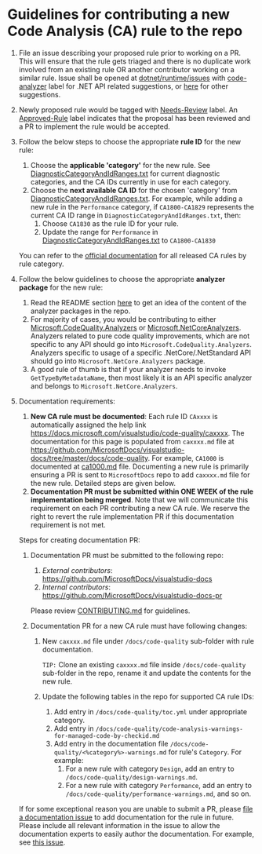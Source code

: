 ﻿Guidelines for contributing a new Code Analysis (CA) rule to the repo
=================================================================

1. File an issue describing your proposed rule prior to working on a PR. This will ensure that the rule gets triaged and there is no duplicate work involved from an existing rule OR another contributor working on a similar rule. Issue shall be opened at [dotnet/runtime/issues](https://github.com/dotnet/runtime/issues?q=is%3Aissue+is%3Aopen+sort%3Aupdated-desc) with [code-analyzer](https://github.com/dotnet/runtime/issues?q=is%3Aopen+is%3Aissue+label%3Acode-analyzer+sort%3Aupdated-desc) label for .NET API related suggestions, or [here](https://github.com/dotnet/roslyn-analyzers/issues/new) for other suggestions.

2. Newly proposed rule would be tagged with [Needs-Review](https://github.com/dotnet/roslyn-analyzers/labels/Needs-Review) label. An [Approved-Rule](https://github.com/dotnet/roslyn-analyzers/labels/Approved-Rule) label indicates that the proposal has been reviewed and a PR to implement the rule would be accepted.

3. Follow the below steps to choose the appropriate **rule ID** for the new rule:

   1. Choose the **applicable 'category'** for the new rule. See [DiagnosticCategoryAndIdRanges.txt](.//src//Utilities//Compiler//DiagnosticCategoryAndIdRanges.txt) for current diagnostic categories, and the CA IDs currently in use for each category.
   2. Choose the **next available CA ID** for the chosen 'category' from [DiagnosticCategoryAndIdRanges.txt](.//src//Utilities//Compiler//DiagnosticCategoryAndIdRanges.txt).
      For example, while adding a new rule in the `Performance` category, if `CA1800-CA1829` represents the current CA ID range in `DiagnosticCategoryAndIdRanges.txt`, then:
      1. Choose `CA1830` as the rule ID for your rule.
      2. Update the range for `Performance` in [DiagnosticCategoryAndIdRanges.txt](.//src//Utilities//Compiler//DiagnosticCategoryAndIdRanges.txt) to `CA1800-CA1830`

   You can refer to the [official documentation](https://docs.microsoft.com/visualstudio/code-quality/code-analysis-for-managed-code-warnings) for all released CA rules by rule category.

4. Follow the below guidelines to choose the appropriate **analyzer package** for the new rule:

   1. Read the README section [here](https://github.com/dotnet/roslyn-analyzers#the-following-are-subpackages-or-nuget-dependencies-that-are-automatically-installed-when-you-install-the-microsoftcodeanalysisfxcopanalyzers-package) to get an idea of the content of the analyzer packages in the repo.
   2. For majority of cases, you would be contributing to either [Microsoft.CodeQuality.Analyzers](https://github.com/dotnet/roslyn-analyzers#microsoftcodequalityanalyzers) or [Microsoft.NetCoreAnalyzers](https://github.com/dotnet/roslyn-analyzers#microsoftnetcoreanalyzers). Analyzers related to pure code quality improvements, which are not specific to any API should go into `Microsoft.CodeQuality.Analyzers`. Analyzers specific to usage of a specific .NetCore/.NetStandard API should go into `Microsoft.NetCore.Analyzers` package.
   3. A good rule of thumb is that if your analyzer needs to invoke `GetTypeByMetadataName`, then most likely it is an API specific analyzer and belongs to `Microsoft.NetCore.Analyzers`.

5. Documentation requirements:
   1. **New CA rule must be documented**: Each rule ID `CAxxxx` is automatically assigned the help link https://docs.microsoft.com/visualstudio/code-quality/caxxxx. The documentation for this page is populated from `caxxxx.md` file at https://github.com/MicrosoftDocs/visualstudio-docs/tree/master/docs/code-quality. For example, `CA1000` is documented at [ca1000.md](https://github.com/MicrosoftDocs/visualstudio-docs/blob/master/docs/code-quality/ca1000.md) file. Documenting a new rule is primarily ensuring a PR is sent to `MicrosoftDocs` repo to add `caxxxx.md` file for the new rule. Detailed steps are given below.
   2. **Documentation PR must be submitted within ONE WEEK of the rule implementation being merged**. Note that we will communicate this requirement on each PR contributing a new CA rule. We reserve the right to revert the rule implementation PR if this documentation requirement is not met.
   
   Steps for creating documentation PR:
   
   1. Documentation PR must be submitted to the following repo:
      1. _External contributors_: https://github.com/MicrosoftDocs/visualstudio-docs
      2. _Internal contributors_: https://github.com/MicrosoftDocs/visualstudio-docs-pr
      
      Please review [CONTRIBUTING.md](https://github.com/MicrosoftDocs/visualstudio-docs/blob/master/CONTRIBUTING.md) for guidelines.
   2. Documentation PR for a new CA rule must have following changes:
      1. New `caxxxx.md` file under `/docs/code-quality` sub-folder with rule documentation.
         
         `TIP:` Clone an existing `caxxxx.md` file inside `/docs/code-quality` sub-folder in the repo, rename it and update the contents for the new rule.
      2. Update the following tables in the repo for supported CA rule IDs:
         1. Add entry in `/docs/code-quality/toc.yml` under appropriate category.
         2. Add entry in `/docs/code-quality/code-analysis-warnings-for-managed-code-by-checkid.md`
         3. Add entry in the documentation file `/docs/code-quality/<%category%>-warnings.md` for rule's `Category`. For example:
            1. For a new rule with category `Design`, add an entry to `/docs/code-quality/design-warnings.md`.
            2. For a new rule with category `Performance`, add an entry to `/docs/code-quality/performance-warnings.md`, and so on.
    
   If for some exceptional reason you are unable to submit a PR, please [file a documentation issue](https://github.com/MicrosoftDocs/visualstudio-docs/issues) to add documentation for the rule in future. Please include all relevant information in the issue to allow the documentation experts to easily author the documentation. For example, see [this issue](https://github.com/MicrosoftDocs/visualstudio-docs/issues/3454).
